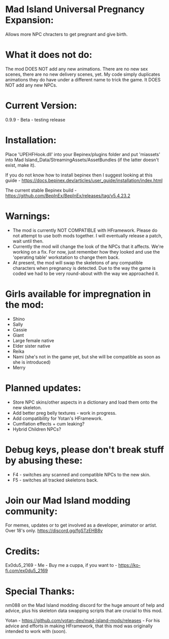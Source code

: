 # Mad Island Universal Pregnancy Expansion:
Allows more NPC chracters to get pregnant and give birth.

# What it does not do:
The mod DOES NOT add any new animations. There are no new sex scenes, there are no new delivery scenes, yet. My code simply duplicates animations they do have under a different name to trick the game.
It DOES NOT add any new NPCs.

# Current Version:
0.9.9 - Beta - testing release

# Installation:
Place 'UPEHFHook.dll' into your Bepinex/plugins folder and put 'miassets' into Mad Island_Data/StreamingAssets/AssetBundles (if the latter doesn't exist, make it).

If you do not know how to install bepinex then I suggest looking at this guide - https://docs.bepinex.dev/articles/user_guide/installation/index.html

The current stable Bepinex build - https://github.com/BepInEx/BepInEx/releases/tag/v5.4.23.2

# Warnings:
- The mod is currently NOT COMPATIBLE with HFramework. Please do not attempt to use both mods together. I will eventually release a patch, wait until then.
- Currently the mod will change the look of the NPCs that it affects. We're working on a fix. For now, just remember how they looked and use the 'operating table' workstation to change them back.
- At present, the mod will swap the skeletons of any compatible characters when pregnancy is detected. Due to the way the game is coded we had to be very round-about with the way we approached it.

# Girls available for impregnation in the mod:
- Shino
- Sally
- Cassie
- Giant
- Large female native
- Elder sister native
- Reika
- Nami (she's not in the game yet, but she will be compatible as soon as she is introduced)
- Merry

# Planned updates:
- Store NPC skins/other aspects in a dictionary and load them onto the new skeleton.
- Add better preg belly textures - work in progress.
- Add compatibility for Yotan's HFramework.
- Cumflation effects + cum leaking?
- Hybrid Children NPCs?

# Debug keys, please don't break stuff by abusing these:
- F4 - switches any scanned and compatible NPCs to the new skin.
- F5 - switches all tracked skeletons back.

# Join our Mad Island modding community:
For memes, updates or to get involved as a developer, animator or artist. Over 18's only.
https://discord.gg/fgSTzEHB8v

# Credits:
Ex0du5_2169 - Me - Buy me a cuppa, if you want to - https://ko-fi.com/ex0du5_2169

# Special Thanks:
nm088 on the Mad Island modding discord for the huge amount of help and advice, plus his skeleton data swapping scripts that are crucial to this mod.

Yotan - https://github.com/yotan-dev/mad-island-mods/releases - For his advice and efforts in making HFramework, that this mod was originally intended to work with (soon).
